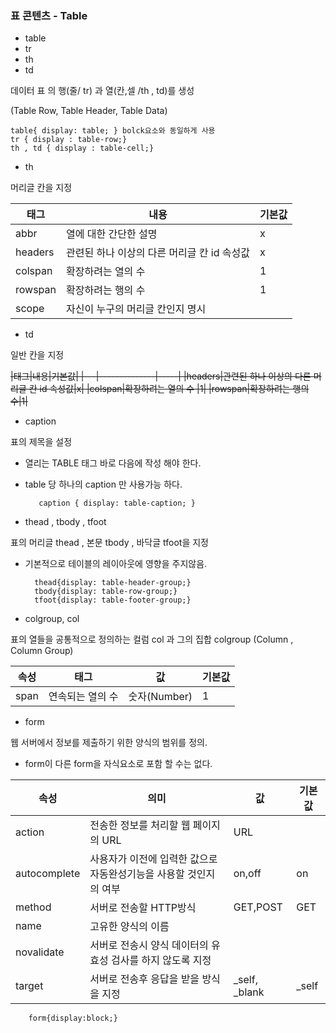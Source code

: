 ### 표 콘텐츠 - Table

- table
- tr
- th
- td

데이터 표 <tbale>의 행(줄/ tr) 과 열(칸,셀 /th , td)를 생성

(Table Row, Table Header, Table Data)

    table{ display: table; } bolck요소와 동일하게 사용
    tr { display : table-row;} 
    th , td { display : table-cell;}
    
    
- th

머리글 칸을 지정

|태그|내용|기본값|
|---|--------------|-----|
|abbr|열에 대한 간단한 설명|x|
|headers|관련된 하나 이상의 다른 머리글 칸 id 속성값|x|
|colspan|확장하려는 열의 수 |1|
|rowspan|확장하려는 행의 수|1|
|scope|자신이 누구의 머리글 칸인지 명시||


- td

일반 칸을 지정

~~|태그|내용|기본값|
|---|--------------|-----|
|headers|관련된 하나 이상의 다른 머리글 칸 id 속성값|x|
|colspan|확장하려는 열의 수 |1|
|rowspan|확장하려는 행의 수|1|~~

- caption

표의 제목을 설정

- 열리는 TABLE 태그 바로 다음에 작성 해야 한다.
- table 당 하나의 caption 만 사용가능 하다.
    
         caption { display: table-caption; }
         
- thead , tbody , tfoot

표의 머리글 thead , 본문 tbody , 바닥글 tfoot을 지정
- 기본적으로 테이블의 레이아웃에 영향을 주지않음.

        thead{display: table-header-group;}
        tbody{display: table-row-group;}
        tfoot{display: table-footer-group;}
               
- colgroup, col

표의 열들을 공통적으로 정의하는 컬럼 col 과 그의 집합 colgroup (Column , Column Group)

|속성|태그|값|기본값|
|---|------------------|---------|---------|
|span|연속되는 열의 수|숫자(Number)|1|



- form

웹 서버에서 정보를 제출하기 위한 양식의 범위를 정의.
- form이 다른 form을 자식요소로 포함 할 수는 없다.

|속성|의미|값|기본값|
|---|------------------|---------|---------|
|action|전송한 정보를 처리할 웹 페이지의 URL|URL||
|autocomplete|사용자가 이전에 입력한 값으로 자동완성기능을 사용할 것인지의 여부|on,off|on|
|method|서버로 전송할 HTTP방식|GET,POST|GET|
|name|고유한 양식의 이름|||
|novalidate|서버로 전송시 양식 데이터의 유효성 검사를 하지 않도록 지정|||
|target|서버로 전송후 응답을 받을 방식을 지정|_self, _blank|_self|

        form{display:block;}
